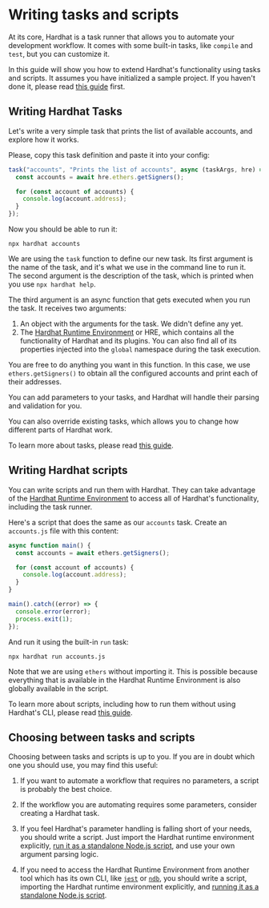 # Writing tasks and scripts

At its core, Hardhat is a task runner that allows you to automate your development workflow. It comes with some built-in tasks, like `compile` and `test`, but you can customize it.

In this guide will show you how to extend Hardhat's functionality using tasks and scripts. It assumes you have initialized a sample project. If you haven't done it, please read [this guide](./project-setup.md) first.

## Writing Hardhat Tasks

Let's write a very simple task that prints the list of available accounts, and explore how it works.

Please, copy this task definition and paste it into your config:

```js
task("accounts", "Prints the list of accounts", async (taskArgs, hre) => {
  const accounts = await hre.ethers.getSigners();

  for (const account of accounts) {
    console.log(account.address);
  }
});
```

Now you should be able to run it:

```
npx hardhat accounts
```

We are using the `task` function to define our new task. Its first argument is the name of the task, and it's what we use in the command line to run it. The second argument is the description of the task, which is printed when you use `npx hardhat help`.

The third argument is an async function that gets executed when you run the task. It receives two arguments:

1. An object with the arguments for the task. We didn't define any yet.
2. The [Hardhat Runtime Environment](../advanced/hardhat-runtime-environment.md) or HRE, which contains all the functionality of Hardhat and its plugins. You can also find all of its properties injected into the `global` namespace during the task execution.

You are free to do anything you want in this function. In this case, we use `ethers.getSigners()` to obtain all the configured accounts and print each of their addresses.

You can add parameters to your tasks, and Hardhat will handle their parsing and validation for you.

You can also override existing tasks, which allows you to change how different parts of Hardhat work.

To learn more about tasks, please read [this guide](../advanced/create-task).

## Writing Hardhat scripts

You can write scripts and run them with Hardhat. They can take advantage of the [Hardhat Runtime Environment](../advanced/hardhat-runtime-environment.md) to access all of Hardhat's functionality, including the task runner.

Here's a script that does the same as our `accounts` task. Create an `accounts.js` file with this content:

```js
async function main() {
  const accounts = await ethers.getSigners();

  for (const account of accounts) {
    console.log(account.address);
  }
}

main().catch((error) => {
  console.error(error);
  process.exit(1);
});
```

And run it using the built-in `run` task:

```
npx hardhat run accounts.js
```

Note that we are using `ethers` without importing it. This is possible because everything that is available in the Hardhat Runtime Environment is also globally available in the script.

To learn more about scripts, including how to run them without using Hardhat's CLI, please read [this guide](../advanced/scripts).

## Choosing between tasks and scripts

Choosing between tasks and scripts is up to you. If you are in doubt which one you should use, you may find this useful:

1. If you want to automate a workflow that requires no parameters, a script is probably the best choice.

2. If the workflow you are automating requires some parameters, consider creating a Hardhat task.

3. If you feel Hardhat's parameter handling is falling short of your needs, you should write a script. Just import the Hardhat runtime environment explicitly, [run it as a standalone Node.js script](../advanced/scripts#standalone-scripts:-using-hardhat-as-a-library), and use your own argument parsing logic.

4. If you need to access the Hardhat Runtime Environment from another tool which has its own CLI, like [`jest`](https://jestjs.io/) or [`ndb`](https://www.npmjs.com/package/ndb), you should write a script, importing the Hardhat runtime environment explicitly, and [running it as a standalone Node.js script](../advanced/scripts#standalone-scripts:-using-hardhat-as-a-library).
